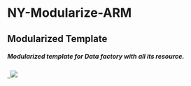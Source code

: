 # NY-Modularize-ARM


<h2>Modularized Template</h2>
<h5>Modularized template for Data factory with all its resource.<h5>
<a href="https://portal.azure.com/#create/Microsoft.Template/uri/https%3A%2F%2Fraw.githubusercontent.com%2FAhmad12506%2F-NY-Modularize-ARM%2Fmain%2FMainTemplate.json" target="_blank">
  <img src="https://aka.ms/deploytoazurebutton"/>
</a>

